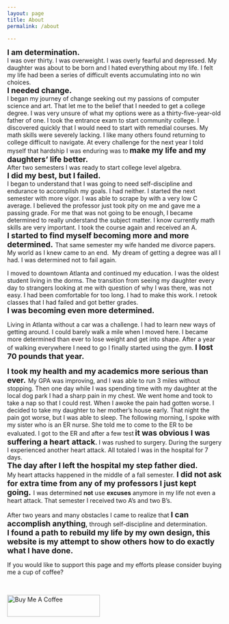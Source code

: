 ```yaml
---
layout: page
title: About
permalink: /about

---
```

<p><strong><span style="font-size: 18px;">I am determination.</span></strong><br>I was over thirty. I was overweight. I was overly fearful and depressed. My daughter was about to be born and I hated everything about my life. I felt my life had been a series of difficult events accumulating into no win choices.<br><strong><span style="font-size: 18px;">I needed change.</span></strong><br>I began my journey of change seeking out my passions of computer science and art. That let me to the belief that I needed to get a college degree. I was very unsure of what my options were as a thirty-five-year-old father of one. I took the entrance exam to start community college. I discovered quickly that I would need to start with remedial courses. My math skills were severely lacking. I like many others found returning to college difficult to navigate. At every challenge for the next year I told myself that hardship I was enduring was to<strong>&nbsp;<span style="font-size: 18px;">make my life and my daughters&rsquo; life better. &nbsp;</span></strong><br>After two semesters I was ready to start college level algebra.<br><strong><span style="font-size: 18px;">I did my best, but I failed.</span></strong><br>I began to understand that I was going to need self-discipline and endurance to accomplish my goals. I had neither. I started the next semester with more vigor. I was able to scrape by with a very low C average. I believed the professor just took pity on me and gave me a passing grade. For me that was not going to be enough, I became determined to really understand the subject matter. I know currently math skills are very important. I took the course again and received an A.<br><strong><span style="font-size: 18px;">I started to find myself becoming more and more determined.</span></strong><span style="font-size: 18px;">&nbsp;</span>That same semester my wife handed me divorce papers. My world as I knew came to an end. &nbsp;My dream of getting a degree was all I had. I was determined not to fail again.</p>
<p>I moved to downtown Atlanta and continued my education. I was the oldest student living in the dorms. The transition from seeing my daughter every day to strangers looking at me with question of why I was there, was not easy. I had been comfortable for too long. I had to make this work. I retook classes that I had failed and got better grades.<br><strong><span style="font-size: 18px;">I was becoming even more determined.</span></strong></p>
<p>Living in Atlanta without a car was a challenge. I had to learn new ways of getting around. I could barely walk a mile when I moved here. I became more determined than ever to lose weight and get into shape. After a year of walking everywhere I need to go I finally started using the gym. <strong><span style="font-size: 18px;">I lost 70 pounds that year.</span></strong></p>
<p><strong><span style="font-size: 18px;">I took my health and my academics more serious than ever.</span></strong><span style="font-size: 18px;">&nbsp;</span>My GPA was improving, and I was able to run 3 miles without stopping. Then one day while I was spending time with my daughter at the local dog park I had a sharp pain in my chest. We went home and took to take a nap so that I could rest. When I awoke the pain had gotten worse. I decided to take my daughter to her mother&rsquo;s house early. That night the pain got worse, but I was able to sleep. The following morning, I spoke with my sister who is an ER nurse. She told me to come to the ER to be evaluated. I got to the ER and after a few test<strong>&nbsp;<span style="font-size: 18px;">it was obvious I was suffering a heart</span></strong><span style="font-size: 18px;">&nbsp;</span><strong><span style="font-size: 18px;">attack</span>.</strong> I was rushed to surgery. During the surgery I experienced another heart attack. All totaled I was in the hospital for 7 days.<br><strong><span style="font-size: 18px;">The day after I left the hospital my step father died.</span></strong><br>My heart attacks happened in the middle of a fall semester.<span style="font-size: 18px;">&nbsp;<strong>I did not ask for extra time from any of my professors I just kept going.</strong>&nbsp;</span>I was determined <strong>not</strong> use <strong>excuses</strong> anymore in my life not even a heart attack. That semester I received two A&rsquo;s and two B&rsquo;s.</p>
<p>After two years and many obstacles I came to realize that <strong><span style="font-size: 18px;">I can accomplish anything</span>,</strong> through self-discipline and determination.<br><strong><span style="font-size: 18px;">I found a path to rebuild my life by my own design, this website is my attempt to show others how to do exactly what I have done.</span></strong></p>
<p>If you would like to support this page and my efforts please consider buying me a cup of coffee?</p>
<p><br></p>
<a href="https://www.buymeacoffee.com/HenryBernreuter" target="_blank"><img src="https://cdn.buymeacoffee.com/buttons/lato-blue.png" alt="Buy Me A Coffee" style="height: 51px !important;width: 217px !important;" ></a>
